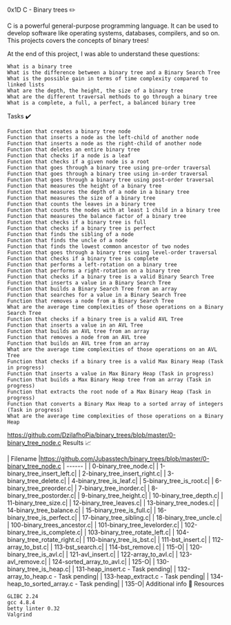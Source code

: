 0x1D C - Binary trees ✏️

C is a powerful general-purpose programming language. It can be used to develop software like operating systems, databases, compilers, and so on. This projects covers the concepts of binary trees!

At the end of this project, I was able to understand these questions:

    What is a binary tree
    What is the difference between a binary tree and a Binary Search Tree
    What is the possible gain in terms of time complexity compared to linked lists
    What are the depth, the height, the size of a binary tree
    What are the different traversal methods to go through a binary tree
    What is a complete, a full, a perfect, a balanced binary tree

Tasks ✔️

    Function that creates a binary tree node
    Function that inserts a node as the left-child of another node
    Function that inserts a node as the right-child of another node
    Function that deletes an entire binary tree
    Function that checks if a node is a leaf
    Function that checks if a given node is a root
    Function that goes through a binary tree using pre-order traversal
    Function that goes through a binary tree using in-order traversal
    Function that goes through a binary tree using post-order traversal
    Function that measures the height of a binary tree
    Function that measures the depth of a node in a binary tree
    Function that measures the size of a binary tree
    Function that counts the leaves in a binary tree
    Function that counts the nodes with at least 1 child in a binary tree
    Function that measures the balance factor of a binary tree
    Function that checks if a binary tree is full
    Function that checks if a binary tree is perfect
    Function that finds the sibling of a node
    Function that finds the uncle of a node
    Function that finds the lowest common ancestor of two nodes
    Function that goes through a binary tree using level-order traversal
    Function that checks if a binary tree is complete
    Function that performs a left-rotation on a binary tree
    Function that performs a right-rotation on a binary tree
    Function that checks if a binary tree is a valid Binary Search Tree
    Function that inserts a value in a Binary Search Tree
    Function that builds a Binary Search Tree from an array
    Function that searches for a value in a Binary Search Tree
    Function that removes a node from a Binary Search Tree
    What are the average time complexities of those operations on a Binary Search Tree
    Function that checks if a binary tree is a valid AVL Tree
    Function that inserts a value in an AVL Tree
    Function that builds an AVL tree from an array
    Function that removes a node from an AVL tree
    Function that builds an AVL tree from an array
    What are the average time complexities of those operations on an AVL Tree
    Function that checks if a binary tree is a valid Max Binary Heap (Task in progress)
    Function that inserts a value in Max Binary Heap (Task in progress)
    Function that builds a Max Binary Heap tree from an array (Task in progress)
    Function that extracts the root node of a Max Binary Heap (Task in progress)
    Function that converts a Binary Max Heap to a sorted array of integers (Task in progress)
    What are the average time complexities of those operations on a Binary Heap

https://github.com/DzilafhoPia/binary_trees/blob/master/0-binary_tree_node.c
Results 📈

| Filename |https://github.com/Jubasstech/binary_trees/blob/master/0-binary_tree_node.c | ------ | | 0-binary_tree_node.c| | 1-binary_tree_insert_left.c| | 2-binary_tree_insert_right.c| | 3-binary_tree_delete.c| | 4-binary_tree_is_leaf.c| | 5-binary_tree_is_root.c| | 6-binary_tree_preorder.c| | 7-binary_tree_inorder.c| | 8-binary_tree_postorder.c| | 9-binary_tree_height.c| | 10-binary_tree_depth.c| | 11-binary_tree_size.c| | 12-binary_tree_leaves.c| | 13-binary_tree_nodes.c| | 14-binary_tree_balance.c| | 15-binary_tree_is_full.c| | 16-binary_tree_is_perfect.c| | 17-binary_tree_sibling.c| | 18-binary_tree_uncle.c| | 100-binary_trees_ancestor.c| | 101-binary_tree_levelorder.c| | 102-binary_tree_is_complete.c| | 103-binary_tree_rotate_left.c| | 104-binary_tree_rotate_right.c| | 110-binary_tree_is_bst.c| | 111-bst_insert.c| | 112-array_to_bst.c| | 113-bst_search.c| | 114-bst_remove.c| | 115-O| | 120-binary_tree_is_avl.c| | 121-avl_insert.c| | 122-array_to_avl.c| | 123-avl_remove.c| | 124-sorted_array_to_avl.c| | 125-O| | 130-binary_tree_is_heap.c| | 131-heap_insert.c - Task pending| | 132-array_to_heap.c - Task pending| | 133-heap_extract.c - Task pending| | 134-heap_to_sorted_array.c - Task pending| | 135-O|
Additional info 🚧
Resources

    GLIBC 2.24
    gcc 4.8.4
    betty linter 0.32
    Valgrind

